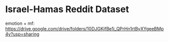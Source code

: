 # Israel-Hamas Reddit Dataset

emotion + mf:
https://drive.google.com/drive/folders/10DJGKjfBe1i_QPrHn1rtByXYgeeBMp4y?usp=sharing
